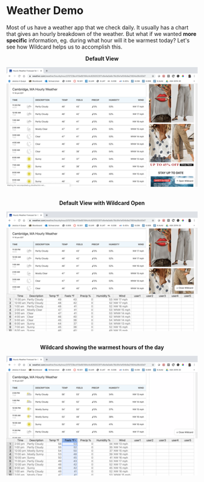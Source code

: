 # Weather Demo

Most of us have a weather app that we check daily. It usually has a chart that gives an hourly breakdown of the weather. But what if we wanted **more specific** information, eg. during what hour will it be warmest today? Let's see how Wildcard helps us to accomplish this. 

**<div align="center"> Default View </div>**

![Weather Default View](_images/weather/wildcard_closed.png) 
<br/>
<br/>

**<div align="center"> Default View with Wildcard Open </div>**

![Weather Default View](_images/weather/wildcard_open.png) 
<br/>
<br/>

**<div align="center"> Wildcard showing the warmest hours of the day </div>**

![Weather Default View](_images/weather/warmest.png) 